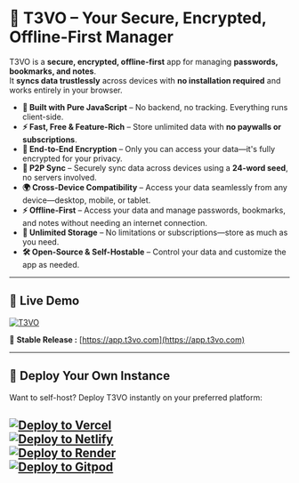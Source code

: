# 🚀 T3VO – Your Secure, Encrypted, Offline-First Manager

T3VO is a **secure, encrypted, offline-first** app for managing **passwords, bookmarks, and notes**.  
It **syncs data trustlessly** across devices with **no installation required** and works entirely in your browser.

- **🚀 Built with Pure JavaScript** – No backend, no tracking. Everything runs client-side.
- **⚡ Fast, Free & Feature-Rich** – Store unlimited data with **no paywalls or subscriptions**.
- **🔐 End-to-End Encryption** – Only you can access your data—it's fully encrypted for your privacy.
- **🔄 P2P Sync** – Securely sync data across devices using a **24-word seed**, no servers involved.
- **🌍 Cross-Device Compatibility** – Access your data seamlessly from any device—desktop, mobile, or tablet.
- **⚡ Offline-First** – Access your data and manage passwords, bookmarks, and notes without needing an internet connection.
- **📂 Unlimited Storage** – No limitations or subscriptions—store as much as you need.
- **🛠️ Open-Source & Self-Hostable** – Control your data and customize the app as needed.

---

## 🎯 Live Demo

[![T3VO](https://github.com/user-attachments/assets/6eabf7d9-f2c0-4199-8086-20fd4ad3735d)](https://app.t3vo.com)

🔗 **Stable Release :** [https://app.t3vo.com](https://app.t3vo.com)

---

## 🚀 Deploy Your Own Instance

Want to self-host? Deploy T3VO instantly on your preferred platform:

[![Deploy to Vercel](https://vercel.com/button)](https://vercel.com/new/project?template=https://github.com/t3volabs/app)  
[![Deploy to Netlify](https://www.netlify.com/img/deploy/button.svg)](https://app.netlify.com/start/deploy?repository=https://github.com/t3volabs/app)  
[![Deploy to Render](https://render.com/images/deploy-to-render-button.svg)](https://dashboard.render.com/new/srv?repo=https://github.com/t3volabs/app)  
[![Deploy to Gitpod](https://gitpod.io/button/open-in-gitpod.svg)](https://gitpod.io/#https://github.com/t3volabs/app)
---
